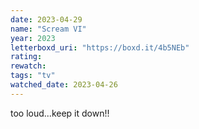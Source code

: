 ```yaml
---
date: 2023-04-29
name: "Scream VI"
year: 2023
letterboxd_uri: "https://boxd.it/4b5NEb"
rating: 
rewatch: 
tags: "tv"
watched_date: 2023-04-26
---
```


too loud...keep it down!!
